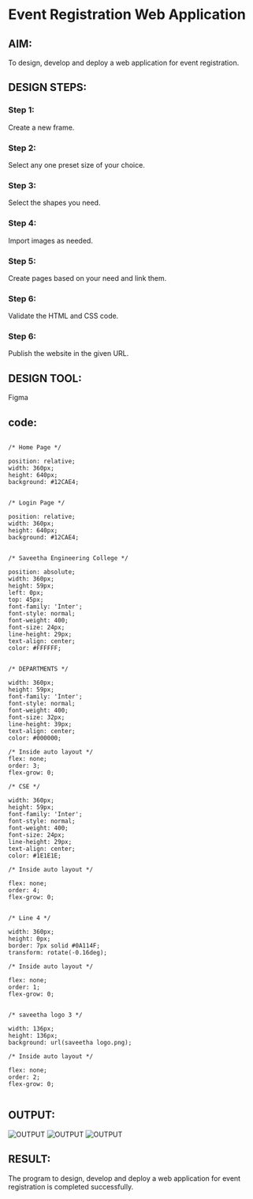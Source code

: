 # Event Registration Web Application

## AIM:
To design, develop and deploy a web application for event registration.

## DESIGN STEPS:

### Step 1:
Create a new frame.

### Step 2:
Select any one preset size of your choice.

### Step 3:
Select the shapes you need.

### Step 4:
Import images as needed.

### Step 5:
Create pages based on your need and link them.

### Step 6:

Validate the HTML and CSS code.

### Step 6:

Publish the website in the given URL.

## DESIGN TOOL:
Figma

## code:
```

/* Home Page */

position: relative;
width: 360px;
height: 640px;
background: #12CAE4;


/* Login Page */

position: relative;
width: 360px;
height: 640px;
background: #12CAE4;


/* Saveetha Engineering College */

position: absolute;
width: 360px;
height: 59px;
left: 0px;
top: 45px;
font-family: 'Inter';
font-style: normal;
font-weight: 400;
font-size: 24px;
line-height: 29px;
text-align: center;
color: #FFFFFF;


/* DEPARTMENTS */

width: 360px;
height: 59px;
font-family: 'Inter';
font-style: normal;
font-weight: 400;
font-size: 32px;
line-height: 39px;
text-align: center;
color: #000000;

/* Inside auto layout */
flex: none;
order: 3;
flex-grow: 0;

/* CSE */

width: 360px;
height: 59px;
font-family: 'Inter';
font-style: normal;
font-weight: 400;
font-size: 24px;
line-height: 29px;
text-align: center;
color: #1E1E1E;

/* Inside auto layout */

flex: none;
order: 4;
flex-grow: 0;


/* Line 4 */

width: 360px;
height: 0px;
border: 7px solid #0A114F;
transform: rotate(-0.16deg);

/* Inside auto layout */

flex: none;
order: 1;
flex-grow: 0;


/* saveetha logo 3 */

width: 136px;
height: 136px;
background: url(saveetha logo.png);

/* Inside auto layout */

flex: none;
order: 2;
flex-grow: 0;


```
## OUTPUT:
![OUTPUT](./OUTA1.png)
![OUTPUT](./OUTA3.png)
![OUTPUT](./OUTA2.png)

## RESULT:
The program to design, develop and deploy a web application for event registration is completed successfully.